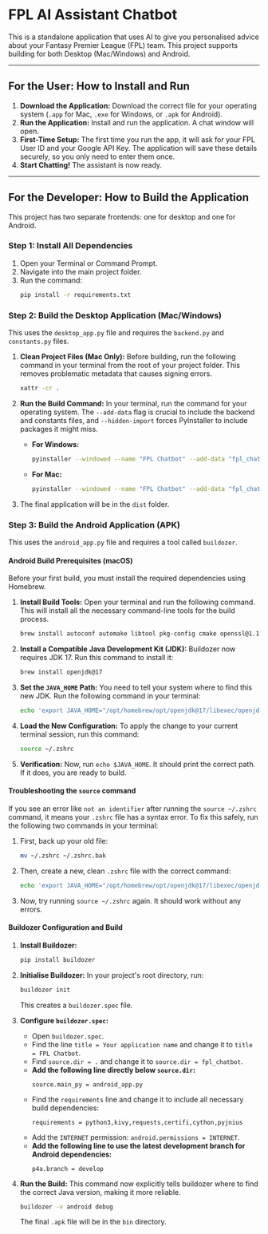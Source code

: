 # FPL AI Assistant Chatbot

This is a standalone application that uses AI to give you personalised advice about your Fantasy Premier League (FPL) team. This project supports building for both Desktop (Mac/Windows) and Android.

---

## For the User: How to Install and Run

1.  **Download the Application:** Download the correct file for your operating system (`.app` for Mac, `.exe` for Windows, or `.apk` for Android).
2.  **Run the Application:** Install and run the application. A chat window will open.
3.  **First-Time Setup:** The first time you run the app, it will ask for your FPL User ID and your Google API Key. The application will save these details securely, so you only need to enter them once.
4.  **Start Chatting!** The assistant is now ready.

---

## For the Developer: How to Build the Application

This project has two separate frontends: one for desktop and one for Android.

### Step 1: Install All Dependencies
1.  Open your Terminal or Command Prompt.
2.  Navigate into the main project folder.
3.  Run the command:
    ```bash
    pip install -r requirements.txt
    ```

### Step 2: Build the Desktop Application (Mac/Windows)
This uses the `desktop_app.py` file and requires the `backend.py` and `constants.py` files.

1.  **Clean Project Files (Mac Only):** Before building, run the following command in your terminal from the root of your project folder. This removes problematic metadata that causes signing errors.
    ```bash
    xattr -cr .
    ```

2.  **Run the Build Command:** In your terminal, run the command for your operating system. The `--add-data` flag is crucial to include the backend and constants files, and `--hidden-import` forces PyInstaller to include packages it might miss.

    * **For Windows:**
        ```bash
        pyinstaller --windowed --name "FPL Chatbot" --add-data "fpl_chatbot\backend.py;." --add-data "fpl_chatbot\constants.py;." --hidden-import=requests --hidden-import=certifi fpl_chatbot\desktop_app.py
        ```
    * **For Mac:**
        ```bash
        pyinstaller --windowed --name "FPL Chatbot" --add-data "fpl_chatbot/backend.py:." --add-data "fpl_chatbot/constants.py:." --hidden-import=requests --hidden-import=certifi fpl_chatbot/desktop_app.py
        ```

3.  The final application will be in the `dist` folder.

### Step 3: Build the Android Application (APK)
This uses the `android_app.py` file and requires a tool called `buildozer`.

#### **Android Build Prerequisites (macOS)**
Before your first build, you must install the required dependencies using Homebrew.

1.  **Install Build Tools:** Open your terminal and run the following command. This will install all the necessary command-line tools for the build process.
    ```bash
    brew install autoconf automake libtool pkg-config cmake openssl@1.1
    ```
2.  **Install a Compatible Java Development Kit (JDK):** Buildozer now requires JDK 17. Run this command to install it:
    ```bash
    brew install openjdk@17
    ```
3.  **Set the `JAVA_HOME` Path:** You need to tell your system where to find this new JDK. Run the following command in your terminal:
    ```bash
    echo 'export JAVA_HOME="/opt/homebrew/opt/openjdk@17/libexec/openjdk.jdk/Contents/Home"' >> ~/.zshrc
    ```
4.  **Load the New Configuration:** To apply the change to your current terminal session, run this command:
    ```bash
    source ~/.zshrc
    ```
5.  **Verification:** Now, run `echo $JAVA_HOME`. It should print the correct path. If it does, you are ready to build.

#### **Troubleshooting the `source` command**
If you see an error like `not an identifier` after running the `source ~/.zshrc` command, it means your `.zshrc` file has a syntax error. To fix this safely, run the following two commands in your terminal:
1.  First, back up your old file:
    ```bash
    mv ~/.zshrc ~/.zshrc.bak
    ```
2.  Then, create a new, clean `.zshrc` file with the correct command:
    ```bash
    echo 'export JAVA_HOME="/opt/homebrew/opt/openjdk@17/libexec/openjdk.jdk/Contents/Home"' >> ~/.zshrc
    ```
3.  Now, try running `source ~/.zshrc` again. It should work without any errors.

#### **Buildozer Configuration and Build**
1.  **Install Buildozer:**
    ```bash
    pip install buildozer
    ```
2.  **Initialise Buildozer:** In your project's root directory, run:
    ```bash
    buildozer init
    ```
    This creates a `buildozer.spec` file.

3.  **Configure `buildozer.spec`:**
    * Open `buildozer.spec`.
    * Find the line `title = Your application name` and change it to `title = FPL Chatbot`.
    * Find `source.dir = .` and change it to `source.dir = fpl_chatbot`.
    * **Add the following line directly below `source.dir`:**
        ```
        source.main_py = android_app.py
        ```
    * Find the `requirements` line and change it to include all necessary build dependencies:
        ```
        requirements = python3,kivy,requests,certifi,cython,pyjnius
        ```
    * Add the `INTERNET` permission: `android.permissions = INTERNET`.
    * **Add the following line to use the latest development branch for Android dependencies:**
        ```
        p4a.branch = develop
        ```

4.  **Run the Build:**
    This command now explicitly tells buildozer where to find the correct Java version, making it more reliable.
    ```bash
    buildozer -v android debug
    ```
    The final `.apk` file will be in the `bin` directory.

